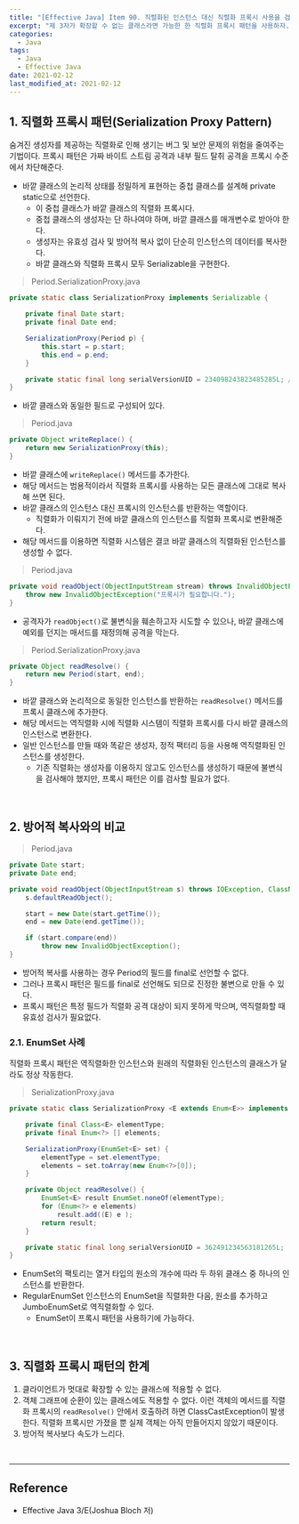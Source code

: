 ```yaml
---
title: "[Effective Java] Item 90. 직렬화된 인스턴스 대신 직렬화 프록시 사용을 검토하라"
excerpt: "제 3자가 확장할 수 없는 클래스라면 가능한 한 직렬화 프록시 패턴을 사용하자."
categories:
  - Java
tags:
  - Java
  - Effective Java
date: 2021-02-12
last_modified_at: 2021-02-12
---
```


## 1. 직렬화 프록시 패턴(Serialization Proxy Pattern)

숨겨진 생성자를 제공하는 직렬화로 인해 생기는 버그 및 보안 문제의 위험을 줄여주는 기법이다. 프록시 패턴은 가짜 바이트 스트림 공격과 내부 필드 탈취 공격을 프록시 수준에서 차단해준다.

* 바깥 클래스의 논리적 상태를 정밀하게 표현하는 중첩 클래스를 설계해 private static으로 선언한다.
  * 이 중첩 클래스가 바깥 클래스의 직렬화 프록시다.
  * 중첩 클래스의 생성자는 단 하나여야 하며, 바깥 클래스를 매개변수로 받아야 한다.
  * 생성자는 유효성 검사 및 방어적 복사 없이 단순히 인스턴스의 데이터를 복사한다.
  * 바깥 클래스와 직렬화 프록시 모두 Serializable을 구현한다.

> Period.SerializationProxy.java

```java
private static class SerializationProxy implements Serializable {

    private final Date start;
    private final Date end;

    SerializationProxy(Period p) {
        this.start = p.start;
        this.end = p.end;
    }

    private static final long serialVersionUID = 234098243823485285L; // 아무 값이나 상관없다.
}
```

* 바깥 클래스와 동일한 필드로 구성되어 있다.

> Period.java

```java
private Object writeReplace() {
    return new SerializationProxy(this);
}
```

* 바깥 클래스에 ``writeReplace()`` 메서드를 추가한다.
* 해당 메서드는 범용적이라서 직렬화 프록시를 사용하는 모든 클래스에 그대로 복사해 쓰면 된다.
* 바깥 클래스의 인스턴스 대신 프록시의 인스턴스를 반환하는 역할이다.
  * 직렬화가 이뤄지기 전에 바깥 클래스의 인스턴스를 직렬화 프록시로 변환해준다.
* 해당 메서드를 이용하면 직렬화 시스템은 결코 바깥 클래스의 직렬화된 인스턴스를 생성할 수 없다.

> Period.java

```java
private void readObject(ObjectInputStream stream) throws InvalidObjectException {
    throw new InvalidObjectException("프록시가 필요합니다.");
}
```

* 공격자가 ``readObject()``로 불변식을 훼손하고자 시도할 수 있으나, 바깥 클래스에 예외를 던지는 매서드를 재정의해 공격을 막는다.

> Period.SerializationProxy.java

```java
private Object readResolve() {
    return new Period(start, end);
}
```

* 바깥 클래스와 논리적으로 동일한 인스턴스를 반환하는 ``readResolve()`` 메서드를 프록시 클래스에 추가한다.
* 해당 메서드는 역직렬화 시에 직렬화 시스템이 직렬화 프록시를 다시 바깥 클래스의 인스턴스로 변환한다.
* 일반 인스턴스를 만들 때와 똑같은 생성자, 정적 팩터리 등을 사용해 역직렬화된 인스턴스를 생성한다.
  * 기존 직렬화는 생성자를 이용하지 않고도 인스턴스를 생성하기 때문에 불변식을 검사해야 했지만, 프록시 패턴은 이를 검사할 필요가 없다.

<br>

## 2. 방어적 복사와의 비교

> Period.java

```java
private Date start;
private Date end;

private void readObject(ObjectInputStream s) throws IOException, ClassNotFoundException {
    s.defaultReadObject();

    start = new Date(start.getTime());
    end = new Date(end.getTime());

    if (start.compare(end))
        throw new InvalidObjectException();  
}
```

* 방어적 복사를 사용하는 경우 Period의 필드를 final로 선언할 수 없다.
* 그러나 프록시 패턴은 필드를 final로 선언해도 되므로 진정한 불변으로 만들 수 있다.
* 프록시 패턴은 특정 필드가 직렬화 공격 대상이 되지 못하게 막으며, 역직렬화할 때 유효성 검사가 필요없다.

### 2.1. EnumSet 사례

직렬화 프록시 패턴은 역직렬화한 인스턴스와 원래의 직렬화된 인스턴스의 클래스가 달라도 정상 작동한다.

> SerializationProxy.java

```java
private static class SerializationProxy <E extends Enum<E>> implements Serializable {

    private final Class<E> elementType;
    private final Enum<?> [] elements;

    SerializationProxy(EnumSet<E> set) {
        elementType = set.elementType;
        elements = set.toArray(new Enum<?>[0]);
    }

    private Object readResolve() {
        EnumSet<E> result EnumSet.noneOf(elementType);
        for (Enum<?> e elements)
            result.add((E) e );
        return result;
    }

    private static final long serialVersionUID = 362491234563181265L;
}
```

* EnumSet의 팩토리는 열거 타입의 원소의 개수에 따라 두 하위 클래스 중 하나의 인스턴스를 반환한다.
* RegularEnumSet 인스턴스의 EnumSet을 직렬화한 다음, 원소를 추가하고 JumboEnumSet로 역직렬화할 수 있다.
  * EnumSet이 프록시 패턴을 사용하기에 가능하다.

<br>

## 3. 직렬화 프록시 패턴의 한계

1. 클라이언트가 멋대로 확장할 수 있는 클래스에 적용할 수 없다.
2. 객체 그래프에 순환이 있는 클래스에도 적용할 수 없다.
이런 객체의 메서드를 직렬화 프록시의 ``readResolve()`` 안에서 호출하려 하면 ClassCastException이 발생한다.
직렬화 프록시만 가졌을 뿐 실제 객체는 아직 만들어지지 않았기 때문이다.
3. 방어적 복사보다 속도가 느리다.

<br>

---

## Reference

* Effective Java 3/E(Joshua Bloch 저)
